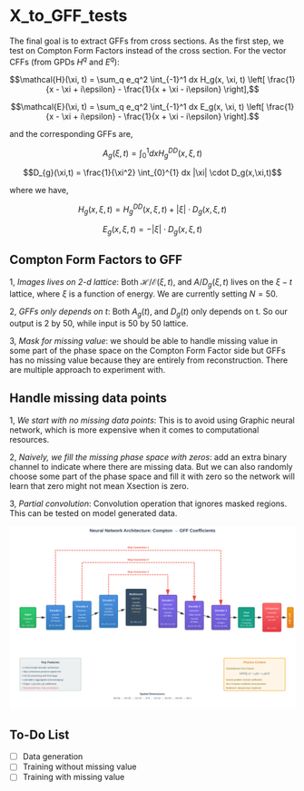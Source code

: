 # X_to_GFF_tests

The final goal is to extract GFFs from cross sections. As the first step, we test on Compton Form Factors instead of the cross section.
For the vector CFFs (from GPDs $H^q$ and $E^q$):

$$\mathcal{H}(\xi, t) = \sum_q e_q^2 \int_{-1}^1 dx  H_g(x, \xi, t) \left[ \frac{1}{x - \xi + i\epsilon} - \frac{1}{x + \xi - i\epsilon} \right],$$

$$\mathcal{E}(\xi, t) = \sum_q e_q^2 \int_{-1}^1 dx  E_g(x, \xi, t) \left[ \frac{1}{x - \xi + i\epsilon} - \frac{1}{x + \xi - i\epsilon} \right].$$

and the corresponding GFFs are, 

$$A_{g}(\xi,t) = \int_{0}^{1} dx  H_g^{DD}(x,\xi,t)$$ 

$$D_{g}(\xi,t) = \frac{1}{\xi^2} \int_{0}^{1} dx  |\xi| \cdot D_g(x,\xi,t)$$

where we have,

$$
H_g(x,\xi,t) = H_g^{DD}(x,\xi,t) + |\xi| \cdot D_g(x,\xi,t)
$$

$$
E_g(x,\xi,t) = -|\xi| \cdot D_g(x,\xi,t)
$$


## Compton Form Factors to GFF

1, *Images lives on 2-d lattice*: Both $\mathcal{H}/\mathcal{E}(\xi, t)$, and $A/D_{g}(\xi,t)$ lives on the $\xi-t$ lattice, where $\xi$ is a function of energy. We are currently setting $N=50$.

2, *GFFs only depends on t*: Both $A_{g}(t)$, and $D_{g}(t)$ only depends on t. So our output is 2 by 50, while input is 50 by 50 lattice.

3, *Mask for missing value*: we should be able to handle missing value in some part of the phase space on the Compton Form Factor side but GFFs has no missing value because they are entirely from reconstruction. There are multiple approach to experiment with.

## Handle missing data points

1, *We start with no missing data points*: This is to avoid using Graphic neural network, which is more expensive when it comes to computational resources.

2, *Naively, we fill the missing phase space with zeros*: add an extra binary channel to indicate where there are missing data. But we can also randomly choose some part of the phase space and fill it with zero so the network will learn that zero might not mean Xsection is zero.

3, *Partial convolution*: Convolution operation that ignores masked regions. This can be tested on model generated data.


![Network Architecture](./figures/nn1.svg)

## To-Do List

- [ ] Data generation
- [ ] Training without missing value
- [ ] Training with missing value
